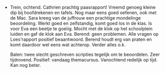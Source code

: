 - Trein, ochtend. Cathrien prachtig paasrapport! Vreemd genoeg kleine dip bij hoofdrekenen en tafels. Nog maar eens goed oefenen, ook met de Mac. Sara kreeg van de juffrouw een prachtige mondelinge beoordeling. Werkt goed en zelfstandig, komt goed los in de klas. Is voor Eva een beetje te goeïig. Mocht met de klok op het schoolplein luiden en gaf de klok aan Eva. Berend: geen problemen. Alle vragen op Loes'rapport positief beaantwoord. Berend houdt erg van praten en komt daardoor wel eens wat achterop. Verder alles o.k.
  
  Balen: twee slecht geschreven scripties tegelijk om te beoordelen. Zeer tijdrovend. Positief: vandaag themacursus. Vanochtend redelijk op tijd. Kan nog beter.
